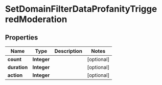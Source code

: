 

# SetDomainFilterDataProfanityTriggeredModeration


## Properties

| Name | Type | Description | Notes |
|------------ | ------------- | ------------- | -------------|
|**count** | **Integer** |  |  [optional] |
|**duration** | **Integer** |  |  [optional] |
|**action** | **Integer** |  |  [optional] |



